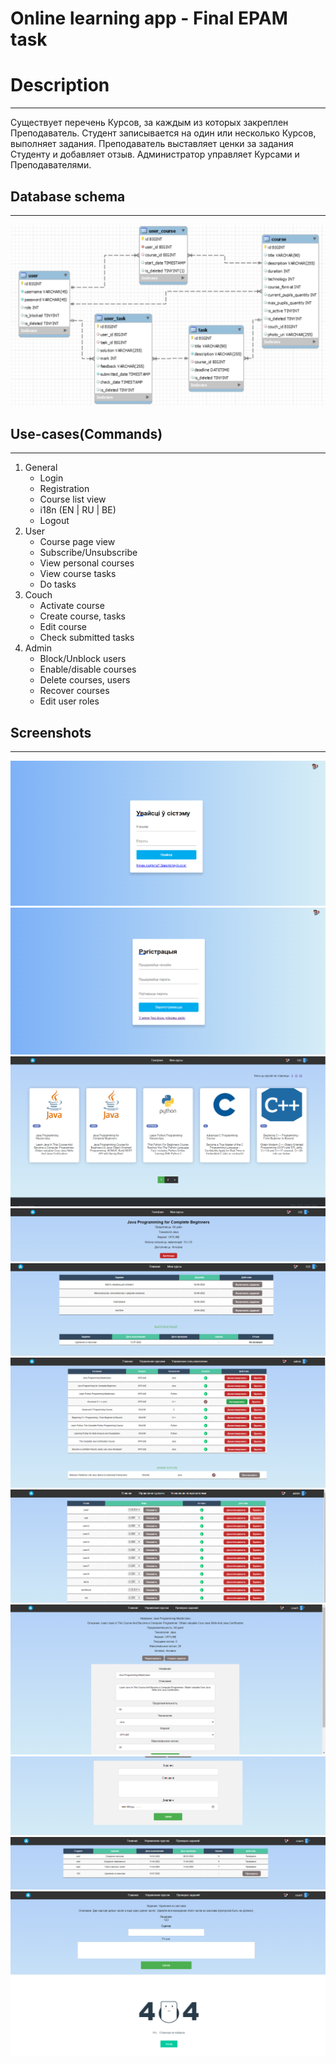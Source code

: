 # Online learning app - Final EPAM task

Description
=======
-------

Существует перечень Курсов, за каждым из которых
закреплен Преподаватель. Студент записывается на один или
несколько Курсов, выполняет задания. Преподаватель выставляет
ценки за задания Студенту и добавляет отзыв. Администратор
управляет Курсами и Преподавателями.


Database schema
---
-------

![img.png](md-data/img.png)


Use-cases(Commands)
---
-------
1. General
    * Login
    * Registration
    * Course list view
    * i18n (EN | RU | BE)
    * Logout
2. User
    * Course page view
    * Subscribe/Unsubscribe
    * View personal courses
    * View course tasks
    * Do tasks
3. Couch
    * Activate course
    * Create course, tasks
    * Edit course
    * Check submitted tasks
4. Admin
    * Block/Unblock users
    * Enable/disable courses
    * Delete courses, users
    * Recover courses
    * Edit user roles

Screenshots
---
------------

![img.png](md-data/imgg.png)
![img_1.png](md-data/img_1.png)
![img_2.png](md-data/img_2.png)
![img_3.png](md-data/img_3.png)
![img_9.png](md-data/img_9.png)
![img_4.png](md-data/img_4.png)
![img_5.png](md-data/img_5.png)
![img_6.png](md-data/img_6.png)
![img_7.png](md-data/img_7.png)
![img_10.png](md-data/img_10.png)
![img_8.png](md-data/img_8.png)
![img_8.png](md-data/img_11.png)
